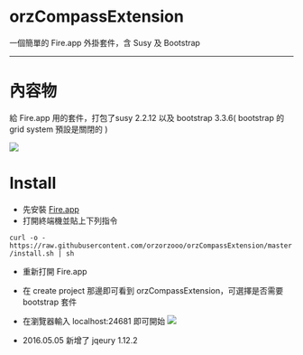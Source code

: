 # orzCompassExtension

一個簡單的 Fire.app 外掛套件，含 Susy 及 Bootstrap

---

# 內容物
給 Fire.app 用的套件，打包了susy 2.2.12 以及 bootstrap 3.3.6( bootstrap 的 grid system 預設是關閉的  )

![](http://i.imgur.com/xjWa9Ec.png)

# Install
* 先安裝 [Fire.app](http://fireapp.kkbox.com)
* 打開終端機並貼上下列指令

`curl -o - https://raw.githubusercontent.com/orzorzooo/orzCompassExtension/master/install.sh | sh`

* 重新打開 Fire.app
* 在 create project 那邊即可看到 orzCompassExtension，可選擇是否需要 bootstrap 套件
* 在瀏覽器輸入 localhost:24681 即可開始
![](http://i.imgur.com/St4u6pv.png)

* 2016.05.05 新增了 jqeury 1.12.2
